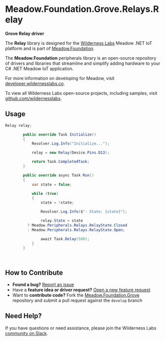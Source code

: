 # Meadow.Foundation.Grove.Relays.Relay

**Grove Relay driver**

The **Relay** library is designed for the [Wilderness Labs](www.wildernesslabs.co) Meadow .NET IoT platform and is part of [Meadow.Foundation](https://developer.wildernesslabs.co/Meadow/Meadow.Foundation/).

The **Meadow.Foundation** peripherals library is an open-source repository of drivers and libraries that streamline and simplify adding hardware to your C# .NET Meadow IoT application.

For more information on developing for Meadow, visit [developer.wildernesslabs.co](http://developer.wildernesslabs.co/).

To view all Wilderness Labs open-source projects, including samples, visit [github.com/wildernesslabs](https://github.com/wildernesslabs/).

## Usage

```csharp
Relay relay;

        public override Task Initialize()
        {
            Resolver.Log.Info("Initialize...");

            relay = new Relay(Device.Pins.D13);

            return Task.CompletedTask;
        }

        public override async Task Run()
        {
            var state = false;

            while (true)
            {
                state = !state;

                Resolver.Log.Info($"- State: {state}");

                relay.State = state
          ? Meadow.Peripherals.Relays.RelayState.Closed
          : Meadow.Peripherals.Relays.RelayState.Open;

                await Task.Delay(500);
            }
        }

        
```
## How to Contribute

- **Found a bug?** [Report an issue](https://github.com/WildernessLabs/Meadow_Issues/issues)
- Have a **feature idea or driver request?** [Open a new feature request](https://github.com/WildernessLabs/Meadow_Issues/issues)
- Want to **contribute code?** Fork the [Meadow.Foundation.Grove](https://github.com/WildernessLabs/Meadow.Foundation.Grove) repository and submit a pull request against the `develop` branch


## Need Help?

If you have questions or need assistance, please join the Wilderness Labs [community on Slack](http://slackinvite.wildernesslabs.co/).
